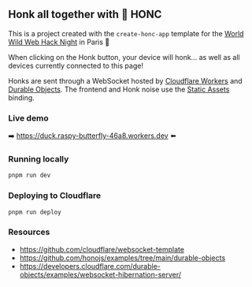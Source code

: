 ## Honk all together with 🪿 HONC

This is a project created with the `create-honc-app` template for the [World Wild Web Hack Night](https://github.com/Nlea/World-Wild-Web-Hack-Night) in Paris 🥖

When clicking on the Honk button, your device will honk… as well as all devices currently connected to this page!

Honks are sent through a WebSocket hosted by [Cloudflare Workers](https://hono.dev/docs/getting-started/cloudflare-workers) and [Durable Objects](https://hono.dev/examples/cloudflare-durable-objects).
The frontend and Honk noise use the [Static Assets](https://hono.dev/docs/getting-started/cloudflare-workers#serve-static-files) binding.

### Live demo

➡️ https://duck.raspy-butterfly-46a8.workers.dev ⬅️

### Running locally

```sh
pnpm run dev
```

### Deploying to Cloudflare

```sh
pnpm run deploy
```

### Resources

- https://github.com/cloudflare/websocket-template
- https://github.com/honojs/examples/tree/main/durable-objects
- https://developers.cloudflare.com/durable-objects/examples/websocket-hibernation-server/
